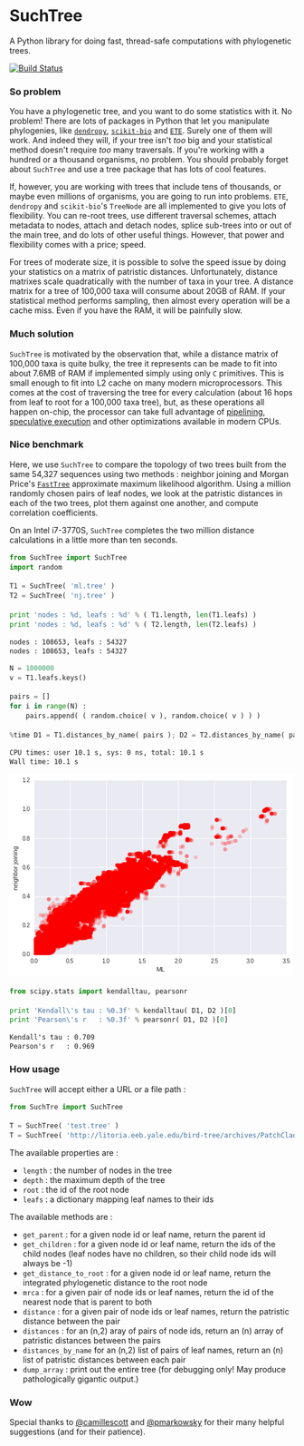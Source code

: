# SuchTree

A Python library for doing fast, thread-safe computations with
phylogenetic trees.

[![Build
Status](https://travis-ci.org/ryneches/SuchTree.svg?branch=master)](https://travis-ci.org/ryneches/SuchTree)

### So problem

You have a phylogenetic tree, and you want to do some statistics with
it. No problem! There are lots of packages in Python that let you
manipulate phylogenies, like [`dendropy`](http://www.dendropy.org/),
[`scikit-bio`](http://scikit-bio.org/docs/latest/tree.html) and
[`ETE`](http://etetoolkit.org/). Surely one of them will work. And
indeed they will, if your tree isn't *too* big and your statistical
method doesn't require *too* many traversals. If you're working with a
hundred or a thousand organisms, no problem. You should probably
forget about `SuchTree` and use a tree package that has lots of cool
features.

If, however, you are working with trees that include tens of
thousands, or maybe even millions of organisms, you are going to run
into problems. `ETE`, `dendropy` and `scikit-bio`'s `TreeNode` are all
implemented to give you lots of flexibility. You can re-root trees,
use different traversal schemes, attach metadata to nodes, attach and
detach nodes, splice sub-trees into or out of the main tree, and do
lots of other useful things. However, that power and flexibility comes
with a price; speed.

For trees of moderate size, it is possible to solve the speed issue by
doing your statistics on a matrix of patristic distances.
Unfortunately, distance matrixes scale quadratically with the number
of taxa in your tree. A distance matrix for a tree of 100,000 taxa
will consume about 20GB of RAM. If your statistical method performs
sampling, then almost every operation will be a cache miss. Even if
you have the RAM, it will be painfully slow.

### Much solution

`SuchTree` is motivated by the observation that, while a distance
matrix of 100,000 taxa is quite bulky, the tree it represents can be
made to fit into about 7.6MB of RAM if implemented simply using only
`C` primitives.  This is small enough to fit into L2 cache on many
modern microprocessors. This comes at the cost of traversing the tree
for every calculation (about 16 hops from leaf to root for a 100,000
taxa tree), but, as these operations all happen on-chip, the processor
can take full advantage of
[pipelining](https://en.wikipedia.org/wiki/Instruction_pipelining),
[speculative execution](https://en.wikipedia.org/wiki/Speculative_execution)
and other optimizations available in modern CPUs.

### Nice benchmark

Here, we use `SuchTree` to compare the topology of two trees built
from the same 54,327 sequences using two methods : neighbor joining
and Morgan Price's [`FastTree`](http://www.microbesonline.org/fasttree/)
approximate maximum likelihood algorithm. Using a million randomly
chosen pairs of leaf nodes, we look at the patristic distances in each
of the two trees, plot them against one another, and compute
correlation coefficients.

On an Intel i7-3770S, `SuchTree` completes the two million distance
calculations in a little more than ten seconds.

```python
from SuchTree import SuchTree
import random

T1 = SuchTree( 'ml.tree' )
T2 = SuchTree( 'nj.tree' )

print 'nodes : %d, leafs : %d' % ( T1.length, len(T1.leafs) )
print 'nodes : %d, leafs : %d' % ( T2.length, len(T2.leafs) )
```

```
nodes : 108653, leafs : 54327
nodes : 108653, leafs : 54327
```

```python
N = 1000000
v = T1.leafs.keys()

pairs = []
for i in range(N) :
    pairs.append( ( random.choice( v ), random.choice( v ) ) )

%time D1 = T1.distances_by_name( pairs ); D2 = T2.distances_by_name( pairs )
```

```
CPU times: user 10.1 s, sys: 0 ns, total: 10.1 s
Wall time: 10.1 s
```

![neighbor joining vs. maximum likelihood](docs/nj_vs_ml.png)

```python
from scipy.stats import kendalltau, pearsonr

print 'Kendall\'s tau : %0.3f' % kendalltau( D1, D2 )[0]
print 'Pearson\'s r   : %0.3f' % pearsonr( D1, D2 )[0]
```
```
Kendall's tau : 0.709
Pearson's r   : 0.969
```

### How usage

`SuchTree` will accept either a URL or a file path :

```python
from SuchTre import SuchTree

T = SuchTree( 'test.tree' )
T = SuchTree( 'http://litoria.eeb.yale.edu/bird-tree/archives/PatchClade/Stage2/set1/Spheniscidae.tre' )
```

The available properties are :

* `length` : the number of nodes in the tree
* `depth` : the maximum depth of the tree
* `root` : the id of the root node
* `leafs` : a dictionary mapping leaf names to their ids

The available methods are :

* `get_parent` : for a given node id or leaf name, return the parent id
* `get_children` : for a given node id or leaf name, return the ids of
the child nodes (leaf nodes have no children, so their child node ids will
always be -1)
* `get_distance_to_root` : for a given node id or leaf name, return
the integrated phylogenetic distance to the root node
* `mrca` : for a given pair of node ids or leaf names, return the id
of the nearest node that is parent to both
* `distance` : for a given pair of node ids or leaf names, return the
patristic distance between the pair
* `distances` : for an (n,2) aray of pairs of node ids, return an (n)
array of patristic distances between the pairs
* `distances_by_name` for an (n,2) list of pairs of leaf names, return
an (n) list of patristic distances between each pair
* `dump_array` : print out the entire tree (for debugging only! May
produce pathologically gigantic output.)

### Wow

Special thanks to [@camillescott](https://github.com/camillescott) and 
[@pmarkowsky](https://github.com/pmarkowsky) for their many helpful
suggestions (and for their patience).
